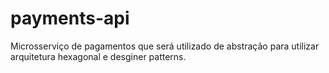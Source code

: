 # payments-api
Microsserviço de pagamentos que será utilizado de abstração para utilizar arquitetura hexagonal e desginer patterns.
